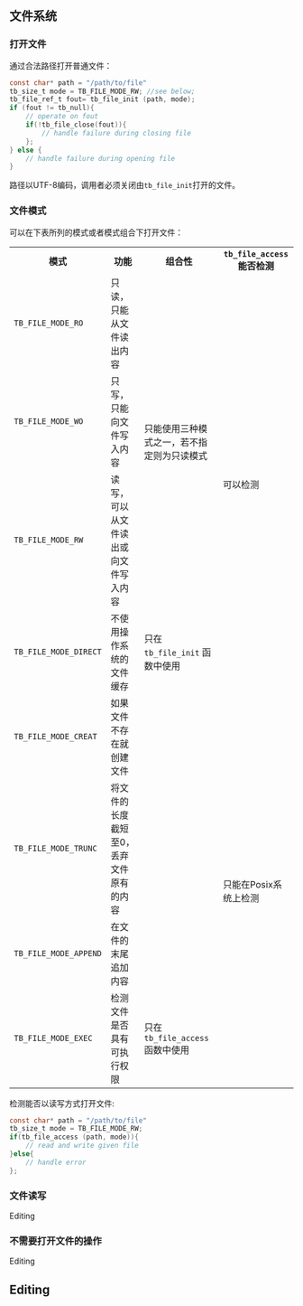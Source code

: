 ## 文件系统

### 打开文件

通过合法路径打开普通文件：

```c
const char* path = "/path/to/file"
tb_size_t mode = TB_FILE_MODE_RW; //see below;
tb_file_ref_t fout= tb_file_init (path, mode);
if (fout != tb_null){
    // operate on fout
    if(!tb_file_close(fout)){
        // handle failure during closing file
    };
} else {
    // handle failure during opening file
}
```
路径以UTF-8编码，调用者必须关闭由`tb_file_init`打开的文件。

### 文件模式

可以在下表所列的模式或者模式组合下打开文件：

<table>
    <tr>
        <th> 模式 </th>
        <th> 功能 </th>
        <th> 组合性 </th>
        <th> <code>tb_file_access</code> 能否检测 </th>
    </tr>
    <tr>
        <td> <code>TB_FILE_MODE_RO</code> </td>
        <td> 只读，只能从文件读出内容 </td>
        <td rowspan=3> 只能使用三种模式之一，若不指定则为只读模式 </td>
        <td rowspan=4> 可以检测 </td>
    </tr>
    <tr>
        <td> <code>TB_FILE_MODE_WO</code> </td>
        <td> 只写，只能向文件写入内容 </td>
    </tr>
    <tr>
        <td> <code>TB_FILE_MODE_RW</code> </td>
        <td> 读写，可以从文件读出或向文件写入内容 </td>
    </tr>
    <tr>
        <td> <code>TB_FILE_MODE_DIRECT</code> </td>
        <td> 不使用操作系统的文件缓存 </td>
        <td> 只在 <code>tb_file_init</code> 函数中使用 </td>
    </tr>
    <tr>
        <td> <code>TB_FILE_MODE_CREAT</code> </td>
        <td> 如果文件不存在就创建文件 </td>
        <td>  </td>
        <td rowspan = 4> 只能在Posix系统上检测 </td>
    </tr>
    <tr>
        <td> <code>TB_FILE_MODE_TRUNC</code> </td>
        <td> 将文件的长度截短至0，丢弃文件原有的内容 </td>
        <td>  </td>
    </tr>
    <tr>
        <td> <code>TB_FILE_MODE_APPEND</code> </td>
        <td> 在文件的末尾追加内容 </td>
        <td>  </td>
    </tr>
    <tr>
        <td> <code>TB_FILE_MODE_EXEC</code> </td>
        <td> 检测文件是否具有可执行权限 </td>
        <td> 只在 <code>tb_file_access</code> 函数中使用 </td>
    </tr>
</table>

检测能否以读写方式打开文件:
```c
const char* path = "/path/to/file"
tb_size_t mode = TB_FILE_MODE_RW;
if(tb_file_access (path, mode)){
    // read and write given file
}else{
    // handle error
};
```

### 文件读写

Editing

### 不需要打开文件的操作

Editing

## Editing

